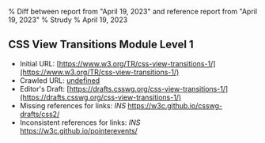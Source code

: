 % Diff between report from "April 19, 2023" and reference report from "April 19, 2023"
% Strudy
% April 19, 2023

## CSS View Transitions Module Level 1

- Initial URL: [https://www.w3.org/TR/css-view-transitions-1/](https://www.w3.org/TR/css-view-transitions-1/)
- Crawled URL: [undefined](undefined)
- Editor's Draft: [https://drafts.csswg.org/css-view-transitions-1/](https://drafts.csswg.org/css-view-transitions-1/)
- Missing references for links: *INS* https://w3c.github.io/csswg-drafts/css2/
- Inconsistent references for links: *INS* https://w3c.github.io/pointerevents/



